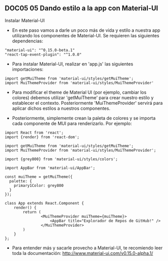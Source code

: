 ## DOC05 05 Dando estilo a la app con Material-UI

Instalar Material-UI 

* En este paso vamos a darle un poco más de vida y estilo a nuestra app utilizando los componentes de Material-UI. Se requieren las siguientes dependencias:

```
"material-ui": "^0.15.0-beta.1"
"react-tap-event-plugin": "^1.0.0"
```

* Para instalar Material-UI, realizar en 'app.js' las siguientes importaciones:

```
import getMuiTheme from 'material-ui/styles/getMuiTheme';
import MuiThemeProvider from 'material-ui/styles/MuiThemeProvider'
```

* Para modificar el theme de Material UI (por ejemplo, cambiar los colores) debemos utilizar 'getMuiTheme' para crear nuestro estilo y establecer el contexto. Posteriormente 'MuiThemeProvider' servirá para aplicar dichos estilos a nuestros componentes.

* Posteriormente, simplemente crean la paleta de colores y se importa cada componente de MUI para renderizarlo. Por ejemplo:

```
import React from 'react';
import {render} from 'react-dom';

import getMuiTheme from 'material-ui/styles/getMuiTheme';
import MuiThemeProvider from 'material-ui/styles/MuiThemeProvider';

import {grey800} from 'material-ui/styles/colors';

import AppBar from 'material-ui/AppBar';

const muiTheme = getMuiTheme({
  palette: {
    primary1Color: grey800
  }
});

class App extends React.Component {
    render() {
        return (
                <MuiThemeProvider muiTheme={muiTheme}>
                    <AppBar title="Explorador de Repos de GitHub!" />
                </MuiThemeProvider>
        )
    }
};
```

* Para entender más y sacarle provecho a Material-UI, te recomiendo leer toda la documentación:
http://www.material-ui.com/v0.15.0-alpha.1/ 
